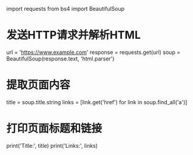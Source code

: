 import requests
from bs4 import BeautifulSoup

# 发送HTTP请求并解析HTML
url = 'https://www.example.com'
response = requests.get(url)
soup = BeautifulSoup(response.text, 'html.parser')

# 提取页面内容
title = soup.title.string
links = [link.get('href') for link in soup.find_all('a')]

# 打印页面标题和链接
print('Title:', title)
print('Links:', links)
